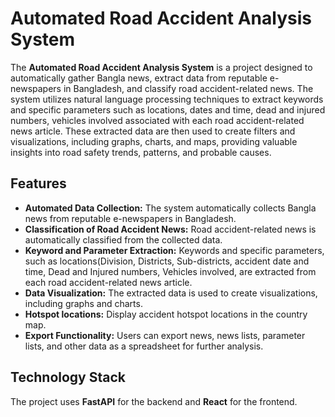 
<h1>Automated Road Accident Analysis System</h1>


<p>The <strong>Automated Road Accident Analysis System</strong> is a project designed to automatically gather Bangla news, extract data from reputable e-newspapers in Bangladesh, and classify road accident-related news. The system utilizes natural language processing techniques to extract keywords and specific parameters such as locations, dates and time, dead and injured numbers, vehicles involved associated with each road accident-related news article. These extracted data are then used to create filters and visualizations, including graphs, charts, and maps, providing valuable insights into road safety trends, patterns, and probable causes.</p>

<h2>Features</h2>

<ul>
    <li><strong>Automated Data Collection:</strong> The system automatically collects Bangla news from reputable e-newspapers in Bangladesh.</li>
    <li><strong>Classification of Road Accident News:</strong> Road accident-related news is automatically classified from the collected data.</li>
    <li><strong>Keyword and Parameter Extraction:</strong> Keywords and specific parameters, such as locations(Division, Districts, Sub-districts,
      accident date and time, Dead and Injured numbers, Vehicles involved, are extracted from each road accident-related news article.</li>
    <li><strong>Data Visualization:</strong> The extracted data is used to create visualizations, including graphs and charts.</li>
    <li><strong>Hotspot locations:</strong>  Display accident hotspot locations in the country map.</li>
    <li><strong>Export Functionality:</strong> Users can export news, news lists, parameter lists, and other data as a spreadsheet for further analysis.</li>
</ul>

<h2>Technology Stack</h2>

<p>The project uses <strong>FastAPI</strong> for the backend and <strong>React</strong> for the frontend.</p>
